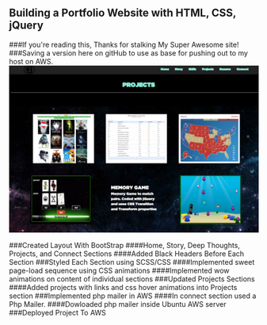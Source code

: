 ## Building a Portfolio Website with HTML, CSS, jQuery
###If you're reading this, Thanks for stalking My Super Awesome site!
###Saving a version here on gitHub to use as base for pushing out to my host on AWS.
![alt text](img/ss.png "Description goes here")
<!--![My image](Willyb15.github.com/photo-gallery/Images/image1.jpg)-->
###Created Layout With BootStrap 
####Home, Story, Deep Thoughts, Projects, and Connect Sections
####Added Black Headers Before Each Section
###Styled Each Section using SCSS/CSS
####Implemented sweet page-load sequence using CSS animations
####Implemented wow animations on content of individual sections
###Updated Projects Sections
####Added projects with links and css hover animations into Projects section
###Implemented php mailer in AWS
####In connect section used a Php Mailer.
####Dowloaded php mailer inside Ubuntu AWS server
###Deployed Project To AWS

